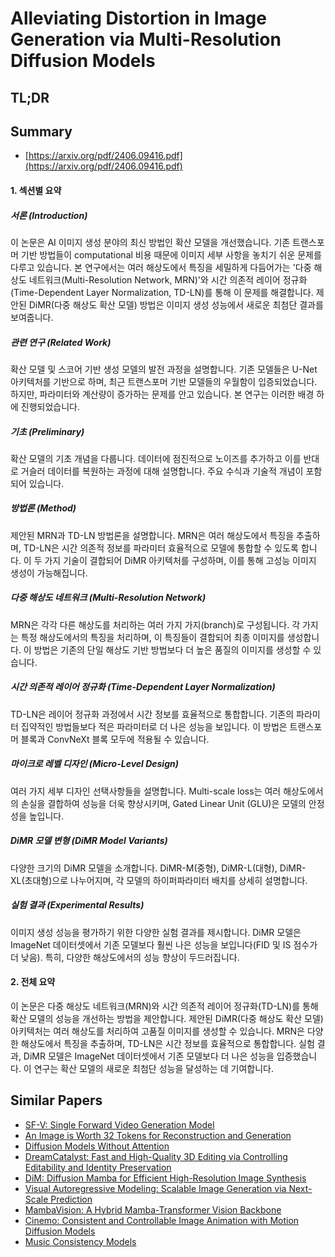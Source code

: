 # Alleviating Distortion in Image Generation via Multi-Resolution Diffusion Models
## TL;DR
## Summary
- [https://arxiv.org/pdf/2406.09416.pdf](https://arxiv.org/pdf/2406.09416.pdf)

#### 1. 섹션별 요약

##### 서론 (Introduction)
이 논문은 AI 이미지 생성 분야의 최신 방법인 확산 모델을 개선했습니다. 기존 트랜스포머 기반 방법들이 computational 비용 때문에 이미지 세부 사항을 놓치기 쉬운 문제를 다루고 있습니다. 본 연구에서는 여러 해상도에서 특징을 세밀하게 다듬어가는 '다중 해상도 네트워크(Multi-Resolution Network, MRN)'와 시간 의존적 레이어 정규화(Time-Dependent Layer Normalization, TD-LN)를 통해 이 문제를 해결합니다. 제안된 DiMR(다중 해상도 확산 모델) 방법은 이미지 생성 성능에서 새로운 최첨단 결과를 보여줍니다.

##### 관련 연구 (Related Work)
확산 모델 및 스코어 기반 생성 모델의 발전 과정을 설명합니다. 기존 모델들은 U-Net 아키텍처를 기반으로 하며, 최근 트랜스포머 기반 모델들의 우월함이 입증되었습니다. 하지만, 파라미터와 계산량이 증가하는 문제를 안고 있습니다. 본 연구는 이러한 배경 하에 진행되었습니다.

##### 기초 (Preliminary)
확산 모델의 기초 개념을 다룹니다. 데이터에 점진적으로 노이즈를 추가하고 이를 반대로 거슬러 데이터를 복원하는 과정에 대해 설명합니다. 주요 수식과 기술적 개념이 포함되어 있습니다.

##### 방법론 (Method)
제안된 MRN과 TD-LN 방법론을 설명합니다. MRN은 여러 해상도에서 특징을 추출하며, TD-LN은 시간 의존적 정보를 파라미터 효율적으로 모델에 통합할 수 있도록 합니다. 이 두 가지 기술이 결합되어 DiMR 아키텍처를 구성하며, 이를 통해 고성능 이미지 생성이 가능해집니다.

##### 다중 해상도 네트워크 (Multi-Resolution Network)
MRN은 각각 다른 해상도를 처리하는 여러 가지 가지(branch)로 구성됩니다. 각 가지는 특정 해상도에서의 특징을 처리하며, 이 특징들이 결합되어 최종 이미지를 생성합니다. 이 방법은 기존의 단일 해상도 기반 방법보다 더 높은 품질의 이미지를 생성할 수 있습니다.

##### 시간 의존적 레이어 정규화 (Time-Dependent Layer Normalization)
TD-LN은 레이어 정규화 과정에서 시간 정보를 효율적으로 통합합니다. 기존의 파라미터 집약적인 방법들보다 적은 파라미터로 더 나은 성능을 보입니다. 이 방법은 트랜스포머 블록과 ConvNeXt 블록 모두에 적용될 수 있습니다.

##### 마이크로 레벨 디자인 (Micro-Level Design)
여러 가지 세부 디자인 선택사항들을 설명합니다. Multi-scale loss는 여러 해상도에서의 손실을 결합하여 성능을 더욱 향상시키며, Gated Linear Unit (GLU)은 모델의 안정성을 높입니다.

##### DiMR 모델 변형 (DiMR Model Variants)
다양한 크기의 DiMR 모델을 소개합니다. DiMR-M(중형), DiMR-L(대형), DiMR-XL(초대형)으로 나누어지며, 각 모델의 하이퍼파라미터 배치를 상세히 설명합니다.

##### 실험 결과 (Experimental Results)
이미지 생성 성능을 평가하기 위한 다양한 실험 결과를 제시합니다. DiMR 모델은 ImageNet 데이터셋에서 기존 모델보다 훨씬 나은 성능을 보입니다(FID 및 IS 점수가 더 낮음). 특히, 다양한 해상도에서의 성능 향상이 두드러집니다.

#### 2. 전체 요약
이 논문은 다중 해상도 네트워크(MRN)와 시간 의존적 레이어 정규화(TD-LN)를 통해 확산 모델의 성능을 개선하는 방법을 제안합니다. 제안된 DiMR(다중 해상도 확산 모델) 아키텍처는 여러 해상도를 처리하여 고품질 이미지를 생성할 수 있습니다. MRN은 다양한 해상도에서 특징을 추출하며, TD-LN은 시간 정보를 효율적으로 통합합니다. 실험 결과, DiMR 모델은 ImageNet 데이터셋에서 기존 모델보다 더 나은 성능을 입증했습니다. 이 연구는 확산 모델의 새로운 최첨단 성능을 달성하는 데 기여합니다.

## Similar Papers
- [SF-V: Single Forward Video Generation Model](2406.04324.md)
- [An Image is Worth 32 Tokens for Reconstruction and Generation](2406.07550.md)
- [Diffusion Models Without Attention](2311.18257.md)
- [DreamCatalyst: Fast and High-Quality 3D Editing via Controlling Editability and Identity Preservation](2407.11394.md)
- [DiM: Diffusion Mamba for Efficient High-Resolution Image Synthesis](2405.14224.md)
- [Visual Autoregressive Modeling: Scalable Image Generation via Next-Scale Prediction](2404.02905.md)
- [MambaVision: A Hybrid Mamba-Transformer Vision Backbone](2407.08083.md)
- [Cinemo: Consistent and Controllable Image Animation with Motion Diffusion Models](2407.15642.md)
- [Music Consistency Models](2404.13358.md)
